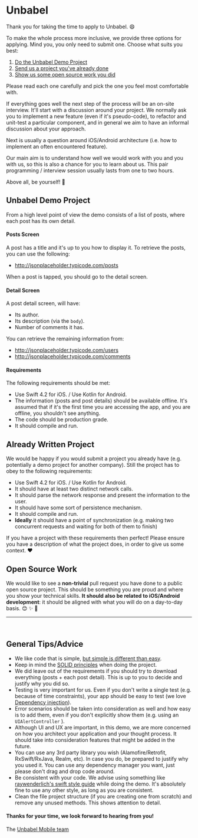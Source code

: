 # Unbabel

Thank you for taking the time to apply to Unbabel. 😄

To make the whole process more inclusive, we provide three options for applying. Mind you, you only need
to submit one. Choose what suits you best:

1. [Do the Unbabel Demo Project](#unbabel-project)
2. [Send us a project you've already done](#self-project)
3. [Show us some open source work you did](#open-source)

Please read each one carefully and pick the one you feel most comfortable with.

If everything goes well the next step of the process will be an on-site interview. It'll start with a discussion around your project. We normally ask you to implement a new feature (even if it's pseudo-code), to refactor and unit-test a particular component, and in general we aim to have an informal discussion about your approach.

Next is usually a question around iOS/Android architecture (i.e. how to implement an often encountered feature).

Our main aim is to understand how well we would work with you and you with us, so this is also a chance for you to learn about us. This pair programming / interview session usually lasts from one to two hours.

Above all, be yourself! 🌈

## Unbabel Demo Project <a name="unbabel-project"></a>

From a high level point of view the demo consists of a list of posts, where each post has its own detail.

#### Posts Screen

A post has a title and it's up to you how to display it. To retrieve the posts, you can use the following:

* http://jsonplaceholder.typicode.com/posts

When a post is tapped, you should go to the detail screen.

#### Detail Screen

A post detail screen, will have:

* Its author.
* Its description (via the `body`).
* Number of comments it has.

You can retrieve the remaining information from:

* http://jsonplaceholder.typicode.com/users
* http://jsonplaceholder.typicode.com/comments

#### Requirements

The following requirements should be met:

* Use Swift 4.2 for iOS. / Use Kotlin for Android.
* The information (posts and post details) should be available offline. It's assumed that if it's the first time you are accessing the app, and you are offline, you shouldn't see anything.
* The code should be production grade.
* It should compile and run.

## Already Written Project <a name="self-project"></a>

We would be happy if you would submit a project you already have (e.g. potentially a demo project for another company). Still the project has to obey to the following requirements:

* Use Swift 4.2 for iOS. / Use Kotlin for Android.
* It should have at least two distinct network calls.
* It should parse the network response and present the information to the user.
* It should have some sort of persistence mechanism.
* It should compile and run.
* **Ideally** it should have a point of synchronization (e.g. making two concurrent requests and waiting for both of them to finish)


If you have a project with these requirements then perfect! Please ensure you have a description of what the project does, in order to give us some context. ❤️

## Open Source Work <a name="open-source"></a>

We would like to see a **non-trivial** pull request you have done to a public open source project. This should be something you are proud and where you show your technical skills. **It should also be related to iOS/Android development**: it should be aligned with what you will do on a day-to-day basis. 😊 ✨ 🌳

---
<br>

## General Tips/Advice

* We like code that is simple, [but simple is different than easy](https://www.infoq.com/presentations/Simple-Made-Easy).
* Keep in mind the [SOLID principles](https://en.wikipedia.org/wiki/SOLID_(object-oriented_design)) when doing the project.
* We did leave out of the requirements if you should try to download everything (posts + each post detail). This is up to you to decide and justify why you did so.
* Testing is very important for us. Even if you don't write a single test (e.g. because of time constraints), your app should be easy to test (we love [Dependency injection](https://en.wikipedia.org/wiki/Dependency_inversion_principle)).
* Error scenarios should be taken into consideration as well and how easy is to add them, even if you don't explicitly show them (e.g. using an `UIAlertController` ).
* Although UI and UX are important, in this demo, we are more concerned on how you architect your application and your thought process. It should take into consideration features that might be added in the future.
* You can use any 3rd party library you wish (Alamofire/Retrofit, RxSwift/RxJava, Realm, etc). In case you do, be prepared to justify why you used it. You can use any dependency manager you want, just please don't drag and drop code around.
* Be consistent with your code. We advise using something like [raywenderlich's swift style guide](https://github.com/raywenderlich/swift-style-guide) while doing the demo. It's absolutely fine to use any other style, as long as you are consistent.
* Clean the file project structure (if you are creating one from scratch) and remove any unused methods. This shows attention to detail.

#### Thanks for your time, we look forward to hearing from you!

The [Unbabel Mobile team](https://gitlab.com/Unbabel/)
